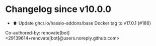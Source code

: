 # Changelog since v10.0.0
- ⬆️ Update ghcr.io/hassio-addons/base Docker tag to v17.0.1 (#186)

Co-authored-by: renovate[bot] <29139614+renovate[bot]@users.noreply.github.com> 
